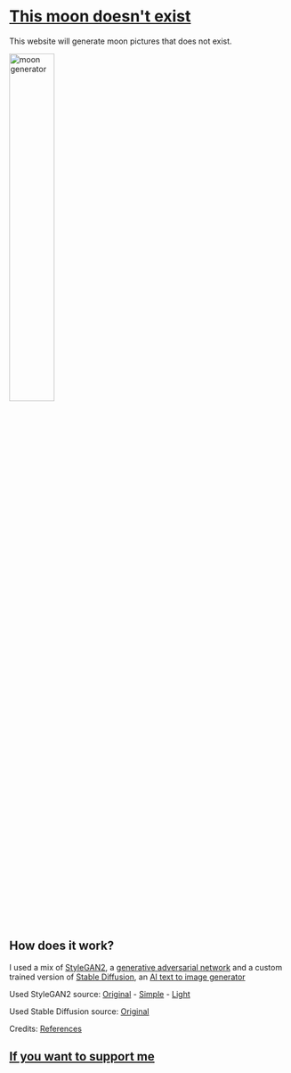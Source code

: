 # [This moon doesn't exist](https://dev.aploi.de/moon/)

This website will generate moon pictures that does not exist. 

<img alt="moon generator" src="https://dev.aploi.de/moon/img/1.png" width="40%" />

## How does it work?

I used a mix of [StyleGAN2](https://arxiv.org/abs/1912.04958), a [generative adversarial network](https://en.wikipedia.org/wiki/Generative_adversarial_network) and 
a custom trained version of [Stable Diffusion](https://ommer-lab.com/research/latent-diffusion-models/), an [AI text to image generator](https://en.wikipedia.org/wiki/Text-to-image_model)

Used StyleGAN2 source:
[Original](https://github.com/NVlabs/stylegan2) - 
[Simple](https://github.com/lucidrains/stylegan2-pytorch) - 
[Light](https://github.com/lucidrains/lightweight-gan)

Used Stable Diffusion source:
[Original](https://github.com/CompVis/stable-diffusion)

Credits: [References](https://github.com/lucidrains/stylegan2-pytorch#references)

## [If you want to support me](https://PayPal.me/CxrloDZN)
